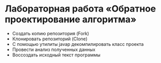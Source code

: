 # Лабораторная работа «Обратное проектирование алгоритма»

- Создать копию репозитория (Fork)
- Клонировать репозиторий (Clone)
- С помощью утилиты javap декомпилировать класс проекта
- Провести анализ полученных данных
- Воссоздать исходный текст программы

